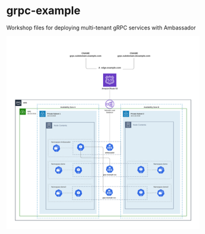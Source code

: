 # grpc-example
Workshop files for deploying multi-tenant gRPC services with Ambassador

![arch-img]

[arch-img]: img-readme/ambassador.png
